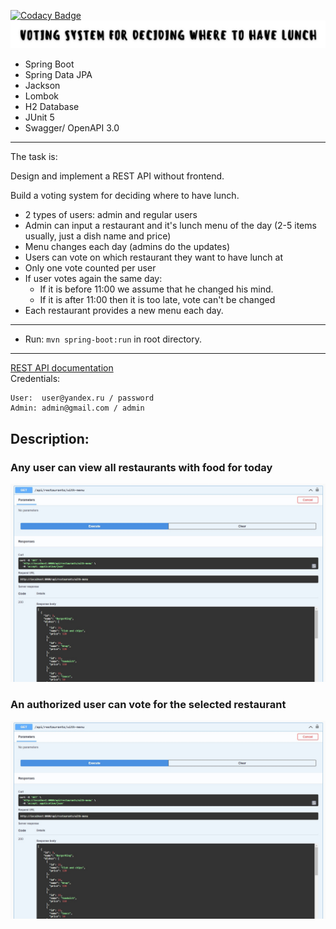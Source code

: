 [![Codacy Badge](https://app.codacy.com/project/badge/Grade/ac226ae60c644f89980ea354b887b211)](https://www.codacy.com/gh/ZenurAlimov/restaurant-voting/dashboard)
![head-image.jpg](head-image.jpg)
- Spring Boot
- Spring Data JPA
- Jackson
- Lombok
- H2 Database
- JUnit 5
- Swagger/ OpenAPI 3.0
-----------------------------------------------------
The task is:

Design and implement a REST API without frontend.

Build a voting system for deciding where to have lunch.

* 2 types of users: admin and regular users
* Admin can input a restaurant and it's lunch menu of the day (2-5 items usually, just a dish name and price)
* Menu changes each day (admins do the updates)
* Users can vote on which restaurant they want to have lunch at
* Only one vote counted per user
* If user votes again the same day:
  - If it is before 11:00 we assume that he changed his mind.
  - If it is after 11:00 then it is too late, vote can't be changed
* Each restaurant provides a new menu each day.
-----------------------------------------------------
- Run: `mvn spring-boot:run` in root directory.
-----------------------------------------------------
[REST API documentation](http://localhost:8080/swagger-ui.html)  
Credentials:
```
User:  user@yandex.ru / password
Admin: admin@gmail.com / admin
```

## Description:
### Аny user can view all restaurants with food for today
![swagger-screen-get.jpg](swagger-screen-get.jpg)
### An authorized user can vote for the selected restaurant
![swagger-screen-get.jpg](swagger-screen-get.jpg)
